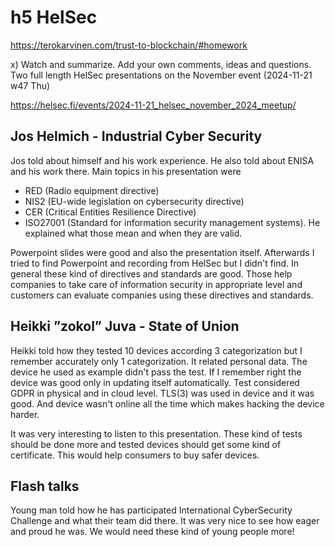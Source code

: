 # h5 HelSec

https://terokarvinen.com/trust-to-blockchain/#homework

x) Watch and summarize. Add your own comments, ideas and questions.
Two full length HelSec presentations on the November event (2024-11-21 w47 Thu)

https://helsec.fi/events/2024-11-21_helsec_november_2024_meetup/

## Jos Helmich - Industrial Cyber Security
Jos told about himself and his work experience. He also told about ENISA and his work there.
Main topics in his presentation were 
- RED (Radio equipment directive) 
- NIS2 (EU-wide legislation on cybersecurity directive)
- CER (Critical Entities Resilience Directive)
- ISO27001 (Standard for information security management systems).
He explained what those mean and when they are valid.

Powerpoint slides were good and also the presentation itself. 
Afterwards I tried to find Powerpoint and recording from HelSec but I didn't find. 
In general these kind of directives and standards are good. Those help companies to take care of information security in appropriate level and customers can evaluate companies using these directives and standards.

## Heikki ”zokol” Juva - State of Union
Heikki told how they tested 10 devices according 3 categorization but I remember accurately only 1 categorization. It related personal data.
The device he used as example didn't pass the test. If I remember right the device was good only in updating itself automatically.
Test considered GDPR in physical and in cloud level. TLS(3) was used in device and it was good. And device wasn't online all the time which makes hacking the device harder.

It was very interesting to listen to this presentation. These kind of tests should be done more and tested devices should get some kind of certificate. This would help consumers to buy safer devices.

## Flash talks
Young man told how he has participated International CyberSecurity Challenge and what their team did there. It was very nice to see how eager and proud he was. We would need these kind of young people more!

